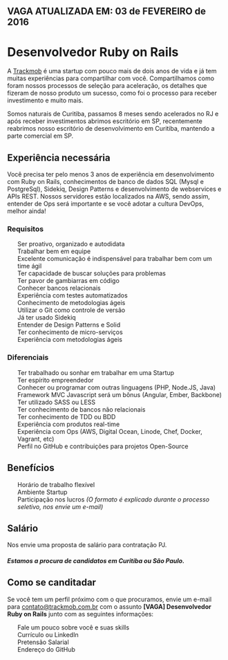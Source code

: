 <h2> VAGA ATUALIZADA EM: 03 de FEVEREIRO de 2016 </h2>
<h1>
<a id="user-content-developer-ruby" class="anchor" href="#developer-web-ruby" aria-hidden="true"><span class="octicon octicon-link"></span></a>Desenvolvedor Ruby on Rails</h1>

<p>A <a href="https://github.com/Trackmob/vagas/blob/gh-pages/about-trackmob.md">Trackmob</a>  é uma startup com pouco mais de dois anos de vida e já tem muitas experiências para compartilhar com você. Compartilhamos como foram nossos processos de seleção para aceleração, os detalhes que fizeram de nosso produto um sucesso, como foi o processo para receber investimento e muito mais. 

Somos naturais de Curitiba, passamos 8 meses sendo acelerados no RJ e após receber investimentos abrimos escritório em SP, recentemente reabrimos nosso escritório de desenvolvimento em Curitiba, mantendo a parte comercial em SP.</p>

<h2>
<a id="user-content-experiência-necessária" class="anchor" href="#experi%C3%AAncia-necess%C3%A1ria" aria-hidden="true"><span class="octicon octicon-link"></span></a>Experiência necessária</h2>
<p>Você precisa ter pelo menos 3 anos de experiência em desenvolvimento com Ruby on Rails, conhecimentos de banco de dados SQL (Mysql e PostgreSql), Sidekiq, Design Patterns e desenvolvimento de webservices e APIs REST. Nossos servidores estão localizados na AWS, sendo assim, entender de Ops será importante e se você adotar a cultura DevOps, melhor ainda!</p>
<h3>
<a id="user-content-requisitos" class="anchor" href="#requisitos" aria-hidden="true"><span class="octicon octicon-link"></span></a>Requisitos</h3>

<ul class="task-list">
  <li>Ser proativo, organizado e autodidata</li>
  <li>Trabalhar bem em equipe</li>
  <li>Excelente comunicação é indispensável para trabalhar bem com um time ágil</li>
  <li>Ter capacidade de buscar soluções para problemas</li>
  <li>Ter pavor de gambiarras em código</li>
  <li>Conhecer bancos relacionais</li>
  <li>Experiência com testes automatizados</li>
  <li>Conhecimento de metodologias ágeis</li>
  <li>Utilizar o Git como controle de versão</li>
  <li>Já ter usado Sidekiq</li>
  <li>Entender de Design Patterns e Solid</li>
  <li>Ter conhecimento de micro-serviços</li>
  <li>Experiência com metodologias ágeis</li>
</ul>
<h3>
<a id="user-content-diferenciais" class="anchor" href="#diferenciais" aria-hidden="true"><span class="octicon octicon-link"></span></a>Diferenciais</h3>

<ul class="task-list">
  <li>Ter trabalhado ou sonhar em trabalhar em uma Startup</li>
  <li>Ter espírito empreendedor</li>
  <li>Conhecer ou programar com outras linguagens (PHP, Node.JS, Java)</li>
  <li>Framework MVC Javascript será um bônus (Angular, Ember, Backbone)</li>
  <li>Ter utilizado SASS ou LESS</li>
  <li>Ter conhecimento de bancos não relacionais</li>
  <li>Ter conhecimento de TDD ou BDD</li>
  <li>Experiência com produtos real-time</li>
  <li>Experiência com Ops (AWS, Digital Ocean, Linode, Chef, Docker, Vagrant, etc)</li>
  <li>Perfil no GitHub e contribuições para projetos Open-Source</li>
</ul>

<h2>
<a id="user-content-benefícios" class="anchor" href="#benef%C3%ADcios" aria-hidden="true"><span class="octicon octicon-link"></span></a>Benefícios</h2>

<ul class="task-list">
  <li>Horário de trabalho flexível</li>
  <li>Ambiente Startup</li>
  <li>Participação nos lucros <i>(O formato é explicado durante o processo seletivo, nos envie um e-mail)</i></li>
</ul>

<h2>
<a id="user-content-salarios" class="anchor" href="#salarios" aria-hidden="true"><span class="octicon octicon-link"></span></a>Salário</h2>
Nos envie uma proposta de salário para contratação PJ.

<h5>Estamos a procura de candidatos em Curitiba ou São Paulo.</h5>

<h2>
<a id="user-content-como-se-canditadar" class="anchor" href="#como-se-canditadar" aria-hidden="true"><span class="octicon octicon-link"></span></a>Como se canditadar</h2>

<p>Se você tem um perfil próximo com o que procuramos, envie um e-mail para <a href="mailto:contato@trackmob.com.br">contato@trackmob.com.br</a> com o assunto <strong>[VAGA] Desenvolvedor Ruby on Rails</strong> junto com as seguintes informações:</p>

<ul class="task-list">
<li>Fale um pouco sobre você e suas skills</li>
<li>Currículo ou LinkedIn</li>
<li>Pretensão Salarial</li>
<li>Endereço do GitHub</li>
</ul>
